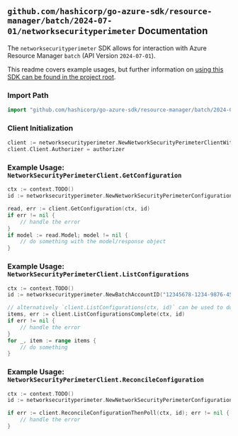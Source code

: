 
## `github.com/hashicorp/go-azure-sdk/resource-manager/batch/2024-07-01/networksecurityperimeter` Documentation

The `networksecurityperimeter` SDK allows for interaction with Azure Resource Manager `batch` (API Version `2024-07-01`).

This readme covers example usages, but further information on [using this SDK can be found in the project root](https://github.com/hashicorp/go-azure-sdk/tree/main/docs).

### Import Path

```go
import "github.com/hashicorp/go-azure-sdk/resource-manager/batch/2024-07-01/networksecurityperimeter"
```


### Client Initialization

```go
client := networksecurityperimeter.NewNetworkSecurityPerimeterClientWithBaseURI("https://management.azure.com")
client.Client.Authorizer = authorizer
```


### Example Usage: `NetworkSecurityPerimeterClient.GetConfiguration`

```go
ctx := context.TODO()
id := networksecurityperimeter.NewNetworkSecurityPerimeterConfigurationID("12345678-1234-9876-4563-123456789012", "example-resource-group", "batchAccountName", "networkSecurityPerimeterConfigurationName")

read, err := client.GetConfiguration(ctx, id)
if err != nil {
	// handle the error
}
if model := read.Model; model != nil {
	// do something with the model/response object
}
```


### Example Usage: `NetworkSecurityPerimeterClient.ListConfigurations`

```go
ctx := context.TODO()
id := networksecurityperimeter.NewBatchAccountID("12345678-1234-9876-4563-123456789012", "example-resource-group", "batchAccountName")

// alternatively `client.ListConfigurations(ctx, id)` can be used to do batched pagination
items, err := client.ListConfigurationsComplete(ctx, id)
if err != nil {
	// handle the error
}
for _, item := range items {
	// do something
}
```


### Example Usage: `NetworkSecurityPerimeterClient.ReconcileConfiguration`

```go
ctx := context.TODO()
id := networksecurityperimeter.NewNetworkSecurityPerimeterConfigurationID("12345678-1234-9876-4563-123456789012", "example-resource-group", "batchAccountName", "networkSecurityPerimeterConfigurationName")

if err := client.ReconcileConfigurationThenPoll(ctx, id); err != nil {
	// handle the error
}
```
